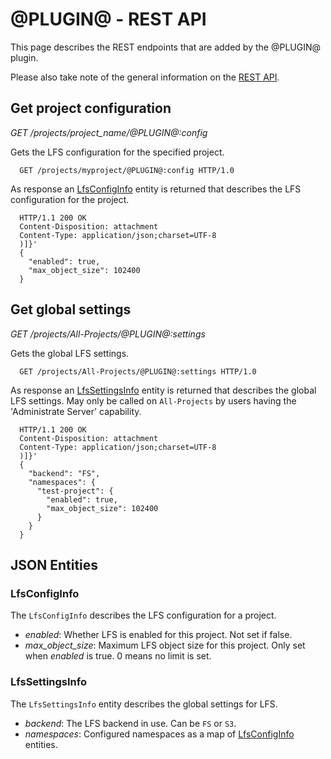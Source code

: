 # @PLUGIN@ -  REST API

This page describes the REST endpoints that are added by the @PLUGIN@ plugin.

Please also take note of the general information on the
[REST API](../../../Documentation/rest-api.html).

## Get project configuration

_GET /projects/project_name/@PLUGIN@:config_

Gets the LFS configuration for the specified project.

```
  GET /projects/myproject/@PLUGIN@:config HTTP/1.0
```

As response an [LfsConfigInfo](#lfs-config-info) entity is returned that
describes the LFS configuration for the project.

```
  HTTP/1.1 200 OK
  Content-Disposition: attachment
  Content-Type: application/json;charset=UTF-8
  )]}'
  {
    "enabled": true,
    "max_object_size": 102400
  }
```


## Get global settings

_GET /projects/All-Projects/@PLUGIN@:settings_

Gets the global LFS settings.

```
  GET /projects/All-Projects/@PLUGIN@:settings HTTP/1.0
```

As response an [LfsSettingsInfo](#lfs-settings-info) entity is returned that
describes the global LFS settings. May only be called on `All-Projects` by
users having the 'Administrate Server' capability.

```
  HTTP/1.1 200 OK
  Content-Disposition: attachment
  Content-Type: application/json;charset=UTF-8
  )]}'
  {
    "backend": "FS",
    "namespaces": {
      "test-project": {
        "enabled": true,
        "max_object_size": 102400
      }
    }
  }
```

## JSON Entities

### <a id="lfs-config-info"></a>LfsConfigInfo

The `LfsConfigInfo` describes the LFS configuration for a project.

* _enabled_: Whether LFS is enabled for this project. Not set if false.
* _max_object_size_: Maximum LFS object size for this project. Only set when
_enabled_ is true. 0 means no limit is set.

### <a id="lfs-settings-info"></a>LfsSettingsInfo

The `LfsSettingsInfo` entity describes the global settings for LFS.

* _backend_: The LFS backend in use. Can be `FS` or `S3`.
* _namespaces_: Configured namespaces as a map of [LfsConfigInfo](#lfs-config-info)
entities.
